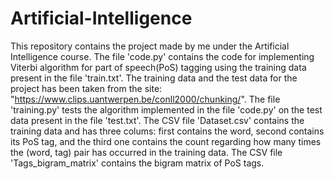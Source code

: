 # Artificial-Intelligence
This repository contains the project made by me under the Artificial Intelligence course.
The file 'code.py' contains the code for implementing Viterbi algorithm for part of speech(PoS) tagging using the training data present in the file 'train.txt'.
The training data and the test data for the project has been taken from the site: "https://www.clips.uantwerpen.be/conll2000/chunking/".
The file 'training.py' tests the algorithm implemented in the file 'code.py' on the test data present in the file 'test.txt'.
The CSV file 'Dataset.csv' contains the training data and has three colums: first contains the word, second contains its PoS tag, and the third one contains the count regarding how many times the (word, tag) pair has occurred in the training data.
The CSV file 'Tags_bigram_matrix' contains the bigram matrix of PoS tags.
